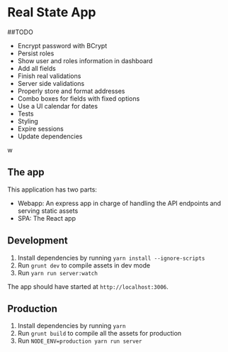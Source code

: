 # Real State App

##TODO
- Encrypt password with BCrypt
- Persist roles
- Show user and roles information in dashboard
- Add all fields
- Finish real validations
- Server side validations
- Properly store and format addresses
- Combo boxes for fields with fixed options
- Use a UI calendar for dates
- Tests
- Styling
- Expire sessions
- Update dependencies

w
## The app

This application has two parts:
- Webapp: An express app in charge of handling the API endpoints and serving static assets
- SPA: The React app

## Development

1) Install dependencies by running `yarn install --ignore-scripts`
2) Run `grunt dev` to compile assets in dev mode
3) Run `yarn run server:watch`

The app should have started at `http://localhost:3006`.

## Production

1) Install dependencies by running `yarn`
2) Run `grunt build` to compile all the assets for production 
3) Run `NODE_ENV=production yarn run server`
